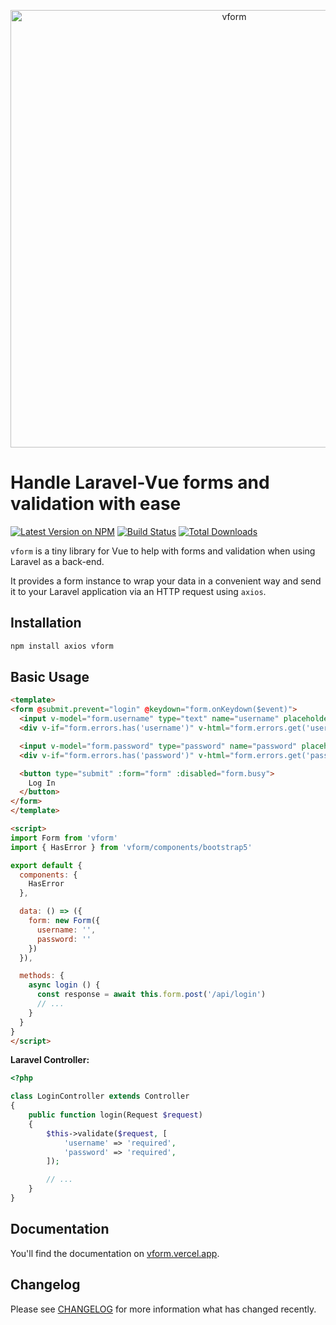 <p align="center">
  <img src="https://i.imgur.com/AcBAPll.gif" width="700" alt="vform">
</p>

# Handle Laravel-Vue forms and validation with ease

<p>
  <a href="https://npmjs.com/package/vform"><img src="https://img.shields.io/npm/v/vform.svg?style=flat-square" alt="Latest Version on NPM"></a>
  <a href="https://github.com/cretueusebiu/vform/actions"><img src="https://github.com/cretueusebiu/vform/workflows/test/badge.svg" alt="Build Status"></a>
  <a href="https://npmjs.com/package/vform"><img src="https://img.shields.io/npm/dt/vform.svg?style=flat-square" alt="Total Downloads"></a>
</p>

`vform` is a tiny library for Vue to help with forms and validation when using Laravel as a back-end.

It provides a form instance to wrap your data in a convenient way and send it to your Laravel application via an HTTP request using `axios`.

## Installation

```bash
npm install axios vform
```

## Basic Usage

```html
<template>
<form @submit.prevent="login" @keydown="form.onKeydown($event)">
  <input v-model="form.username" type="text" name="username" placeholder="Username">
  <div v-if="form.errors.has('username')" v-html="form.errors.get('username')" />

  <input v-model="form.password" type="password" name="password" placeholder="Password">
  <div v-if="form.errors.has('password')" v-html="form.errors.get('password')" />

  <button type="submit" :form="form" :disabled="form.busy">
    Log In
  </button>
</form>
</template>

<script>
import Form from 'vform'
import { HasError } from 'vform/components/bootstrap5'

export default {
  components: {
    HasError
  },

  data: () => ({
    form: new Form({
      username: '',
      password: ''
    })
  }),

  methods: {
    async login () {
      const response = await this.form.post('/api/login')
      // ...
    }
  }
}
</script>
```

__Laravel Controller:__

```php
<?php

class LoginController extends Controller
{
    public function login(Request $request)
    {
        $this->validate($request, [
            'username' => 'required',
            'password' => 'required',
        ]);

        // ...
    }
}
```

## Documentation

You'll find the documentation on [vform.vercel.app](https://vform.vercel.app).

## Changelog

Please see [CHANGELOG](CHANGELOG.md) for more information what has changed recently.
